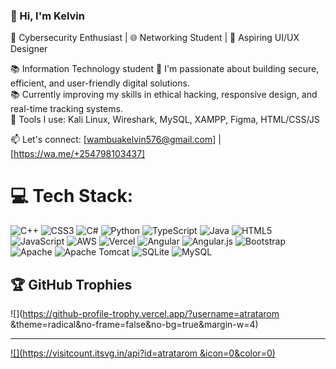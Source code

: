 ### 👋 Hi, I'm Kelvin 


 
🔐 Cybersecurity Enthusiast | 🌐 Networking Student | 🎨 Aspiring UI/UX Designer  

📚 Information Technology student
🚀 I'm passionate about building secure, efficient, and user-friendly digital solutions.  
📚 Currently improving my skills in ethical hacking, responsive design, and real-time tracking systems.  
🔧 Tools I use: 
          Kali Linux, 
          Wireshark, 
          MySQL, 
          XAMPP, 
          Figma, 
          HTML/CSS/JS

📫 Let's connect: 
          [wambuakelvin576@gmail.com] | 
          [https://wa.me/+254798103437]


# 💻 Tech Stack:
![C++](https://img.shields.io/badge/c++-%2300599C.svg?style=for-the-badge&logo=c%2B%2B&logoColor=white) ![CSS3](https://img.shields.io/badge/css3-%231572B6.svg?style=for-the-badge&logo=css3&logoColor=white) ![C#](https://img.shields.io/badge/c%23-%23239120.svg?style=for-the-badge&logo=csharp&logoColor=white) ![Python](https://img.shields.io/badge/python-3670A0?style=for-the-badge&logo=python&logoColor=ffdd54) ![TypeScript](https://img.shields.io/badge/typescript-%23007ACC.svg?style=for-the-badge&logo=typescript&logoColor=white) ![Java](https://img.shields.io/badge/java-%23ED8B00.svg?style=for-the-badge&logo=openjdk&logoColor=white) ![HTML5](https://img.shields.io/badge/html5-%23E34F26.svg?style=for-the-badge&logo=html5&logoColor=white) ![JavaScript](https://img.shields.io/badge/javascript-%23323330.svg?style=for-the-badge&logo=javascript&logoColor=%23F7DF1E) ![AWS](https://img.shields.io/badge/AWS-%23FF9900.svg?style=for-the-badge&logo=amazon-aws&logoColor=white) ![Vercel](https://img.shields.io/badge/vercel-%23000000.svg?style=for-the-badge&logo=vercel&logoColor=white) ![Angular](https://img.shields.io/badge/angular-%23DD0031.svg?style=for-the-badge&logo=angular&logoColor=white) ![Angular.js](https://img.shields.io/badge/angular.js-%23E23237.svg?style=for-the-badge&logo=angularjs&logoColor=white) ![Bootstrap](https://img.shields.io/badge/bootstrap-%238511FA.svg?style=for-the-badge&logo=bootstrap&logoColor=white) ![Apache](https://img.shields.io/badge/apache-%23D42029.svg?style=for-the-badge&logo=apache&logoColor=white) ![Apache Tomcat](https://img.shields.io/badge/apache%20tomcat-%23F8DC75.svg?style=for-the-badge&logo=apache-tomcat&logoColor=black) ![SQLite](https://img.shields.io/badge/sqlite-%2307405e.svg?style=for-the-badge&logo=sqlite&logoColor=white) ![MySQL](https://img.shields.io/badge/mysql-4479A1.svg?style=for-the-badge&logo=mysql&logoColor=white)



## 🏆 GitHub Trophies
![](https://github-profile-trophy.vercel.app/?username=atratarom &theme=radical&no-frame=false&no-bg=true&margin-w=4)

---
[![](https://visitcount.itsvg.in/api?id=atratarom &icon=0&color=0)](https://visitcount.itsvg.in)

<!-- Proudly created with GPRM ( https://gprm.itsvg.in ) -->
